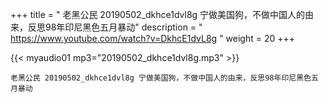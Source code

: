 +++
title = " 老黑公民 20190502_dkhce1dvl8g 宁做美国狗，不做中国人的由来，反思98年印尼黑色五月暴动"
description = " https://www.youtube.com/watch?v=DkhcE1dvL8g "
weight = 20
+++


{{< myaudio01 mp3="20190502_dkhce1dvl8g.mp3" >}}


    老黑公民 20190502_dkhce1dvl8g 宁做美国狗，不做中国人的由来，反思98年印尼黑色五月暴动

